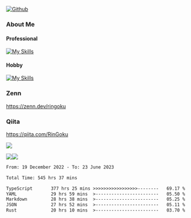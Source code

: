 [![Github](https://img.shields.io/github/followers/skyt-a?label=Follow&style=social)](https://github.com/skyt-a)

### About Me
#### Professional
[![My Skills](https://skillicons.dev/icons?i=react,ts,js,nodejs,java,graphql,firebase,githubactions&theme=light)](https://skillicons.dev)
#### Hobby
[![My Skills](https://skillicons.dev/icons?i=unity,rust,py&theme=light)](https://skillicons.dev)

### Zenn
https://zenn.dev/ringoku
### Qiita
https://qiita.com/RinGoku


![](https://github-profile-summary-cards.vercel.app/api/cards/profile-details?username=skyt-a&theme=default)

![](https://github-profile-summary-cards.vercel.app/api/cards/repos-per-language?username=skyt-a&theme=default)![](https://github-profile-summary-cards.vercel.app/api/cards/stats?username=RinGoku&theme=default)

<!--START_SECTION:waka-->

```txt
From: 19 December 2022 - To: 23 June 2023

Total Time: 545 hrs 37 mins

TypeScript       377 hrs 25 mins >>>>>>>>>>>>>>>>>--------   69.17 %
YAML             29 hrs 59 mins  >------------------------   05.50 %
Markdown         28 hrs 38 mins  >------------------------   05.25 %
JSON             27 hrs 52 mins  >------------------------   05.11 %
Rust             20 hrs 10 mins  >------------------------   03.70 %
```

<!--END_SECTION:waka-->
